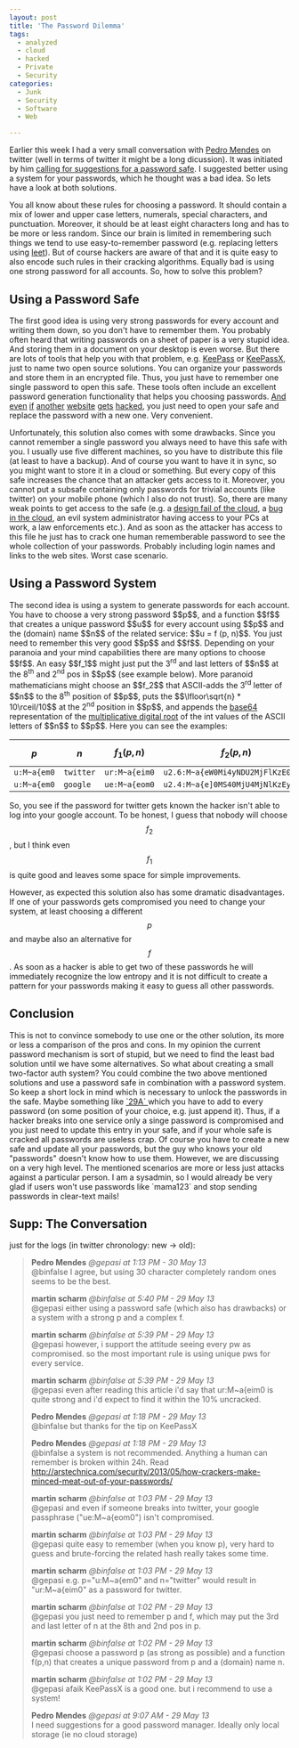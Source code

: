 ```yaml
---
layout: post
title: 'The Password Dilemma'
tags:
  - analyzed
  - cloud
  - hacked
  - Private
  - Security
categories:
  - Junk
  - Security
  - Software
  - Web

---
```


Earlier this week I had a very small conversation with <a href="http://en.wikipedia.org/wiki/Pedro_Pedrosa_Mendes">Pedro Mendes</a> on twitter (well in terms of twitter it might be a long dicussion). It was initiated by him <a href="https://twitter.com/gepasi/status/339639093426274304">calling for suggestions for a password safe</a>. I suggested better using a system for your passwords, which he thought was a bad idea. So lets have a look at both solutions.


You all know about these rules for choosing a password. It should contain a mix of lower and upper case letters, numerals, special characters, and punctuation. Moreover, it should be at least eight characters long and has to be more or less random. Since our brain is limited in remembering such things we tend to use easy-to-remember password (e.g. replacing letters using <a href="http://en.wikipedia.org/wiki/Leet">leet</a>). But of course hackers are aware of that and it is quite easy to also encode such rules in their cracking algorithms. Equally bad is using one strong password for all accounts.
So, how to solve this problem?

<h2>Using a Password Safe</h2>
The first good idea is using very strong passwords for every account and writing them down, so you don't have to remember them. You probably often heard that writing passwords on a sheet of paper is a very stupid idea. And storing them in a document on your desktop is even worse. But there are lots of tools that help you with that problem, e.g. <a href="http://keepass.info/">KeePass</a> or <a href="http://www.keepassx.org/">KeePassX</a>, just to name two open source solutions.
You can organize your passwords and store them in an encrypted file. Thus, you just have to remember one single password to open this safe. These tools often include an excellent password generation functionality that helps you choosing passwords. <a href="http://www.name.com/blog/general/2013/05/we-got-hacked/">And</a> <a href="http://hackread.com/university-of-zurich-hacked-3200-officials-accounts-leaked-by-ag3nt47/">even</a> <a href="http://www.theregister.co.uk/2013/05/30/drupal_sites_hacked/">if</a> <a href="http://tvnz.co.nz/technology-news/daily-deal-site-hacked-millions-customers-affected-5419102">another</a> <a href="http://www.bbc.co.uk/news/technology-22594136">website</a> <a href="http://en.wikipedia.org/wiki/PlayStation_Network_outage">gets</a> <a href="http://en.wikipedia.org/wiki/2012_LinkedIn_hack">hacked</a>, you just need to open your safe and replace the password with a new one. Very convenient.

Unfortunately, this solution also comes with some drawbacks. Since you cannot remember a single password you always need to have this safe with you. I usually use five different machines, so you have to distribute this file (at least to have a backup). And of course you want to have it in sync, so you might want to store it in a cloud or something. But every copy of this safe increases the chance that an attacker gets access to it. Moreover, you cannot put a subsafe containing only passwords for trivial accounts (like twitter) on your mobile phone (which I also do not trust). So, there are many weak points to get access to the safe (e.g. a <a href="http://www.discourse.net/2011/04/dropbox-is-much-less-private-than-i-thought/">design fail of the cloud</a>, a <a href="http://www.wired.com/threatlevel/2011/06/dropbox/">bug in the cloud</a>, an evil system administrator having access to your PCs at work, a law enforcements etc.). And as soon as the attacker has access to this file he just has to crack one human rememberable password to see the whole collection of your passwords. Probably including login names and links to the web sites. Worst case scenario.

<h2>Using a Password System</h2>
The second idea is using a system to generate passwords for each account. You have to choose a very strong password $$p$$, and a function $$f$$ that creates a unique password $$u$$ for every account using $$p$$ and the (domain) name $$n$$ of the related service: $$u = f (p, n)$$.
You just need to remember this very good $$p$$ and $$f$$. Depending on your paranoia and your mind capabilities there are many options to choose $$f$$. An easy $$f_1$$ might just put the 3<sup>rd</sup> and last letters of $$n$$ at the 8<sup>th</sup> and 2<sup>nd</sup> pos in $$p$$ (see example below). More paranoid mathematicians might choose an $$f_2$$ that ASCII-adds the 3<sup>rd</sup> letter of $$n$$ to the 8<sup>th</sup> position of $$p$$, puts the $$\lfloor\sqrt{n} * 10\rceil/10$$ at the 2<sup>nd</sup> position in $$p$$, and appends the <a href="http://en.wikipedia.org/wiki/Base64">base64</a> representation of the <a href="http://en.wikipedia.org/wiki/Multiplicative_digital_root">multiplicative digital root</a> of the int values of the ASCII letters of $$n$$ to $$p$$. Here you can see the examples:

 $$p$$ | $$n$$ | $$f_1 (p, n)$$ | $$f_2 (p, n)$$
-|-|-|-
`u:M~a{em0` | `twitter` | `ur:M~a{eim0` | `u2.6:M~a{eW0Mi4yNDU2MjFlKzE0Cg==`
  `u:M~a{em0` | `google` | `ue:M~a{eom0` | `u2.4:M~a{e]0MS40MjU4MjNlKzEyCg==`


So, you see if the password for twitter gets known the hacker isn't able to log into your google account. To be honest, I guess that nobody will choose $$f_2$$, but I think even $$f_1$$ is quite good and leaves some space for simple improvements.

However, as expected this solution also has some dramatic disadvantages. If one of your passwords gets compromised you need to change your system, at least choosing a different $$p$$ and maybe also an alternative for $$f$$. As soon as a hacker is able to get two of these passwords he will immediately recognize the low entropy and it is not difficult to create a pattern for your passwords making it easy to guess all other passwords.

<h2>Conclusion</h2>
This is not to convince somebody to use one or the other solution, its more or less a comparison of the pros and cons. In my opinion the current password mechanism is sort of stupid, but we need to find the least bad solution until we have some alternatives. So what about creating a small two-factor auth system? You could combine the two above mentioned solutions and use a password safe in combination with a password system. So keep a short lock in mind which is necessary to unlock the passwords in the safe. Maybe something like <a href="http://www.urbandictionary.com/define.php?term=29A"> `29A` </a> which you have to add to every password (on some position of your choice, e.g. just append it). Thus, if a hacker breaks into one service only a singe password is compromised and you just need to update this entry in your safe, and if your whole safe is cracked all passwords are useless crap. Of course you have to create a new safe and update all your passwords, but the guy who knows your old "passwords" doesn't know how to use them.
However, we are discussing on a very high level. The mentioned scenarios are more or less just attacks against a particular person. I am a sysadmin, so I would already be very glad if users won't use passwords like  `mama123`  and stop sending passwords in clear-text mails!

<h2>Supp: The Conversation</h2>
just for the logs (in twitter chronology: new -> old):


> **Pedro Mendes** *@gepasi at 1:13 PM - 30 May 13*  
> @binfalse I agree, but using 30 character completely random ones seems to be the best.
>
> **martin scharm** *@binfalse at 5:40 PM - 29 May 13*  
> @gepasi either using a password safe (which also has drawbacks) or a system with a strong p and a complex f.
>
> **martin scharm** *@binfalse at 5:39 PM - 29 May 13*  
> @gepasi however, i support the attitude seeing every pw as compromised. so the most important rule is using unique pws for every service.
>
> **martin scharm** *@binfalse at 5:39 PM - 29 May 13*  
> @gepasi even after reading this article i'd say that ur:M~a{eim0 is quite strong and i'd expect to find it within the 10% uncracked.
>
> **Pedro Mendes** *@gepasi at 1:18 PM - 29 May 13*  
> @binfalse but thanks for the tip on KeePassX
>
> **Pedro Mendes** *@gepasi at 1:18 PM - 29 May 13*  
> @binfalse a system is not recommended. Anything a human can remember is broken within 24h. Read http://arstechnica.com/security/2013/05/how-crackers-make-minced-meat-out-of-your-passwords/
>
> **martin scharm** *@binfalse at 1:03 PM - 29 May 13*  
> @gepasi and even if someone breaks into twitter, your google passphrase ("ue:M~a{eom0") isn't compromised.
>
> **martin scharm** *@binfalse at 1:03 PM - 29 May 13*  
> @gepasi quite easy to remember (when you know p), very hard to guess and brute-forcing the related hash really takes some time.
>
> **martin scharm** *@binfalse at 1:03 PM - 29 May 13*  
> @gepasi e.g. p="u:M~a{em0" and n="twitter" would result in "ur:M~a{eim0" as a password for twitter.
>
> **martin scharm** *@binfalse at 1:02 PM - 29 May 13*  
> @gepasi you just need to remember p and f, which may put the 3rd and last letter of n at the 8th and 2nd pos in p.
>
> **martin scharm** *@binfalse at 1:02 PM - 29 May 13*  
> @gepasi choose a password p (as strong as possible) and a function f(p,n) that creates a unique password from p and a (domain) name n.
>
> **martin scharm** *@binfalse at 1:02 PM - 29 May 13*  
> @gepasi afaik KeePassX is a good one. but i recommend to use a system!
>
> **Pedro Mendes** *@gepasi at 9:07 AM - 29 May 13*  
> I need suggestions for a good password manager. Ideally only local storage (ie no cloud storage)
